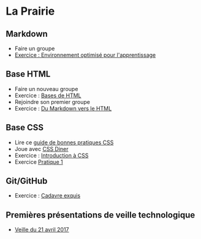 # La Prairie

## Markdown

- Faire un groupe 
- [Exercice : Environnement optimisé pour l'apprentissage](https://github.com/becodeorg/And-learning-environment)


## Base HTML

- Faire un nouveau groupe
- Exercice : [Bases de HTML](https://github.com/becodeorg/BXLCentral/blob/master/01-La-prairie/exercice-html-basic.md)
- Rejoindre son premier groupe 
- Exercice : [Du Markdown vers le HTML](https://github.com/becodeorg/BXLAnderlecht/blob/master/01-La-prairie/Exercice-Markdown_to_HTML.md)


## Base CSS

- Lire ce [guide de bonnes pratiques CSS](http://guidecss.fr/)
- Joue avec [CSS Diner](http://flukeout.github.io/)
- Exercice : [Introduction à CSS](https://github.com/becodeorg/BXLCentral/blob/master/01-La-prairie/exercice-markdown-to-html-and-css.md)
- Exercice [Pratique 1](https://github.com/becodeorg/BXLAnderlecht/blob/master/01-La-prairie/pratique1)


## Git/GitHub

- Exercice : [Cadavre exquis](https://github.com/becodeorg/BXLCentral/blob/master/01-La-prairie/exercice-cadavre-exquis.md)


## Premières présentations de veille technologique
- [Veille du 21 avril 2017](https://github.com/becodeorg/BXLAnderlecht/blob/master/Veille/Veille-20170421.md)
